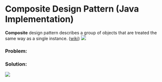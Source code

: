 
# Composite Design Pattern (Java Implementation)

**Composite** design pattern describes a group of objects that are treated the same way as a single instance. ([wiki](https://en.wikipedia.org/wiki/Composite_pattern))
![](https://github.com/shamy1st/design-pattern-composite-java/blob/main/composite-uml.png)
### Problem: 

### Solution:
![](https://github.com/shamy1st/design-pattern-composite-java/blob/main/composite-solution-uml.png)
